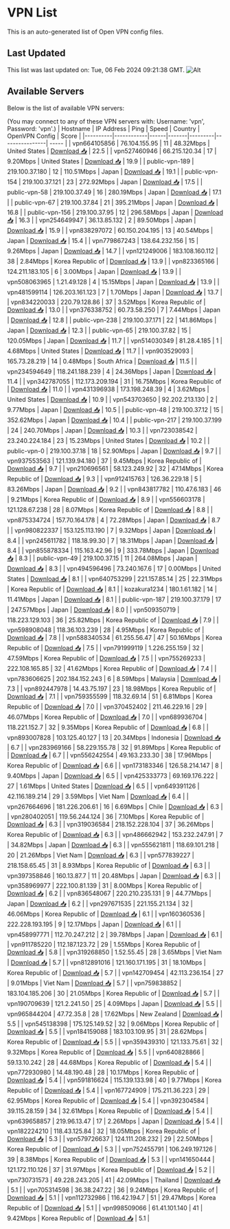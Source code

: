 # VPN List

This is an auto-generated list of Open VPN config files.

## Last Updated

This list was last updated on: Tue, 06 Feb 2024 09:21:38 GMT.
![Alt](https://repobeats.axiom.co/api/embed/186b98318ef1479477931607c1ad7d823f12451f.svg "Repobeats analytics image")

## Available Servers

Below is the list of available VPN servers:

(You may connect to any of these VPN servers with: Username: 'vpn', Password: 'vpn'.)
| Hostname | IP Address | Ping | Speed | Country | OpenVPN Config | Score |
|----------|------------|------|-------|---------|----------------| ----- |
| vpn664105856 | 76.104.155.95 | 11 | 48.32Mbps | United States | [Download 📥](./configs/server_0_US.ovpn) | 22.5 |
| vpn527460946 | 66.215.120.34 | 17 | 9.20Mbps | United States | [Download 📥](./configs/server_1_US.ovpn) | 19.9 |
| public-vpn-189 | 219.100.37.180 | 12 | 110.51Mbps | Japan | [Download 📥](./configs/server_2_JP.ovpn) | 19.1 |
| public-vpn-154 | 219.100.37.121 | 23 | 272.92Mbps | Japan | [Download 📥](./configs/server_3_JP.ovpn) | 17.5 |
| public-vpn-58 | 219.100.37.49 | 16 | 280.19Mbps | Japan | [Download 📥](./configs/server_4_JP.ovpn) | 17.1 |
| public-vpn-67 | 219.100.37.84 | 21 | 395.21Mbps | Japan | [Download 📥](./configs/server_5_JP.ovpn) | 16.8 |
| public-vpn-156 | 219.100.37.95 | 12 | 296.58Mbps | Japan | [Download 📥](./configs/server_6_JP.ovpn) | 16.3 |
| vpn254649947 | 36.13.85.132 | 2 | 89.50Mbps | Japan | [Download 📥](./configs/server_7_JP.ovpn) | 15.9 |
| vpn838297072 | 60.150.204.195 | 13 | 40.54Mbps | Japan | [Download 📥](./configs/server_8_JP.ovpn) | 15.4 |
| vpn779867243 | 138.64.232.156 | 15 | 9.26Mbps | Japan | [Download 📥](./configs/server_9_JP.ovpn) | 14.7 |
| vpn121249006 | 183.108.160.112 | 38 | 2.84Mbps | Korea Republic of | [Download 📥](./configs/server_10_KR.ovpn) | 13.9 |
| vpn823365166 | 124.211.183.105 | 6 | 3.00Mbps | Japan | [Download 📥](./configs/server_11_JP.ovpn) | 13.9 |
| vpn508063965 | 1.21.49.128 | 4 | 15.15Mbps | Japan | [Download 📥](./configs/server_12_JP.ovpn) | 13.9 |
| vpn481599114 | 126.203.161.123 | 7 | 1.70Mbps | Japan | [Download 📥](./configs/server_13_JP.ovpn) | 13.7 |
| vpn834220033 | 220.79.128.86 | 37 | 3.52Mbps | Korea Republic of | [Download 📥](./configs/server_14_KR.ovpn) | 13.0 |
| vpn376338752 | 60.73.58.250 | 7 | 7.44Mbps | Japan | [Download 📥](./configs/server_15_JP.ovpn) | 12.8 |
| public-vpn-238 | 219.100.37.171 | 22 | 141.86Mbps | Japan | [Download 📥](./configs/server_16_JP.ovpn) | 12.3 |
| public-vpn-65 | 219.100.37.82 | 15 | 120.05Mbps | Japan | [Download 📥](./configs/server_17_JP.ovpn) | 11.7 |
| vpn514030349 | 81.28.4.185 | 1 | 4.68Mbps | United States | [Download 📥](./configs/server_18_US.ovpn) | 11.7 |
| vpn903529093 | 165.73.28.219 | 14 | 0.48Mbps | South Africa | [Download 📥](./configs/server_19_ZA.ovpn) | 11.5 |
| vpn234594649 | 118.241.188.239 | 4 | 24.36Mbps | Japan | [Download 📥](./configs/server_20_JP.ovpn) | 11.4 |
| vpn342787055 | 112.173.209.194 | 31 | 16.75Mbps | Korea Republic of | [Download 📥](./configs/server_21_KR.ovpn) | 11.0 |
| vpn431396938 | 173.198.248.39 | 4 | 3.62Mbps | United States | [Download 📥](./configs/server_22_US.ovpn) | 10.9 |
| vpn543703650 | 92.202.213.130 | 2 | 9.77Mbps | Japan | [Download 📥](./configs/server_23_JP.ovpn) | 10.5 |
| public-vpn-48 | 219.100.37.12 | 15 | 352.62Mbps | Japan | [Download 📥](./configs/server_24_JP.ovpn) | 10.4 |
| public-vpn-217 | 219.100.37.199 | 24 | 240.70Mbps | Japan | [Download 📥](./configs/server_25_JP.ovpn) | 10.3 |
| vpn723038542 | 23.240.224.184 | 23 | 15.23Mbps | United States | [Download 📥](./configs/server_26_US.ovpn) | 10.2 |
| public-vpn-0 | 219.100.37.18 | 18 | 52.90Mbps | Japan | [Download 📥](./configs/server_27_JP.ovpn) | 9.7 |
| vpn937553563 | 121.139.94.180 | 37 | 9.45Mbps | Korea Republic of | [Download 📥](./configs/server_28_KR.ovpn) | 9.7 |
| vpn210696561 | 58.123.249.92 | 32 | 47.14Mbps | Korea Republic of | [Download 📥](./configs/server_29_KR.ovpn) | 9.3 |
| vpn912415763 | 126.36.229.18 | 5 | 83.26Mbps | Japan | [Download 📥](./configs/server_30_JP.ovpn) | 9.2 |
| vpn843817782 | 110.47.6.183 | 46 | 9.21Mbps | Korea Republic of | [Download 📥](./configs/server_31_KR.ovpn) | 8.9 |
| vpn556603178 | 121.128.67.238 | 28 | 8.07Mbps | Korea Republic of | [Download 📥](./configs/server_32_KR.ovpn) | 8.8 |
| vpn875334724 | 157.70.164.178 | 4 | 72.28Mbps | Japan | [Download 📥](./configs/server_33_JP.ovpn) | 8.7 |
| vpn980822337 | 153.125.113.190 | 7 | 9.32Mbps | Japan | [Download 📥](./configs/server_34_JP.ovpn) | 8.4 |
| vpn245611782 | 118.18.99.30 | 7 | 18.31Mbps | Japan | [Download 📥](./configs/server_35_JP.ovpn) | 8.4 |
| vpn855878334 | 115.163.42.96 | 9 | 333.78Mbps | Japan | [Download 📥](./configs/server_36_JP.ovpn) | 8.3 |
| public-vpn-49 | 219.100.37.15 | 11 | 264.08Mbps | Japan | [Download 📥](./configs/server_37_JP.ovpn) | 8.3 |
| vpn494596496 | 73.240.167.6 | 17 | 0.00Mbps | United States | [Download 📥](./configs/server_38_US.ovpn) | 8.1 |
| vpn640753299 | 221.157.85.14 | 25 | 22.31Mbps | Korea Republic of | [Download 📥](./configs/server_39_KR.ovpn) | 8.1 |
| kozakura1234 | 180.1.61.182 | 14 | 11.41Mbps | Japan | [Download 📥](./configs/server_40_JP.ovpn) | 8.1 |
| public-vpn-187 | 219.100.37.179 | 17 | 247.57Mbps | Japan | [Download 📥](./configs/server_41_JP.ovpn) | 8.0 |
| vpn509350719 | 118.223.129.103 | 36 | 25.82Mbps | Korea Republic of | [Download 📥](./configs/server_42_KR.ovpn) | 7.9 |
| vpn598908048 | 118.36.103.239 | 28 | 4.95Mbps | Korea Republic of | [Download 📥](./configs/server_43_KR.ovpn) | 7.8 |
| vpn588340534 | 61.255.56.47 | 47 | 50.16Mbps | Korea Republic of | [Download 📥](./configs/server_44_KR.ovpn) | 7.5 |
| vpn791999119 | 1.226.255.159 | 32 | 47.59Mbps | Korea Republic of | [Download 📥](./configs/server_45_KR.ovpn) | 7.5 |
| vpn755269233 | 222.108.165.85 | 32 | 41.62Mbps | Korea Republic of | [Download 📥](./configs/server_46_KR.ovpn) | 7.4 |
| vpn783606625 | 202.184.152.243 | 6 | 8.59Mbps | Malaysia | [Download 📥](./configs/server_47_MY.ovpn) | 7.3 |
| vpn892447978 | 14.43.75.197 | 23 | 18.98Mbps | Korea Republic of | [Download 📥](./configs/server_48_KR.ovpn) | 7.1 |
| vpn759355599 | 118.32.69.14 | 51 | 6.81Mbps | Korea Republic of | [Download 📥](./configs/server_49_KR.ovpn) | 7.0 |
| vpn370452402 | 211.46.229.16 | 29 | 46.07Mbps | Korea Republic of | [Download 📥](./configs/server_50_KR.ovpn) | 7.0 |
| vpn689936704 | 118.221.152.7 | 32 | 9.35Mbps | Korea Republic of | [Download 📥](./configs/server_51_KR.ovpn) | 6.8 |
| vpn893007828 | 103.125.40.127 | 13 | 20.34Mbps | Indonesia | [Download 📥](./configs/server_52_ID.ovpn) | 6.7 |
| vpn283969166 | 58.229.155.78 | 32 | 91.89Mbps | Korea Republic of | [Download 📥](./configs/server_53_KR.ovpn) | 6.7 |
| vpn556242554 | 49.163.233.30 | 38 | 17.96Mbps | Korea Republic of | [Download 📥](./configs/server_54_KR.ovpn) | 6.6 |
| vpn173183346 | 126.58.214.147 | 8 | 9.40Mbps | Japan | [Download 📥](./configs/server_55_JP.ovpn) | 6.5 |
| vpn425333773 | 69.169.176.222 | 27 | 1.61Mbps | United States | [Download 📥](./configs/server_56_US.ovpn) | 6.5 |
| vpn649391126 | 42.116.189.214 | 29 | 3.59Mbps | Viet Nam | [Download 📥](./configs/server_57_VN.ovpn) | 6.4 |
| vpn267664696 | 181.226.206.61 | 16 | 6.69Mbps | Chile | [Download 📥](./configs/server_58_CL.ovpn) | 6.3 |
| vpn280402051 | 119.56.244.124 | 36 | 7.10Mbps | Korea Republic of | [Download 📥](./configs/server_59_KR.ovpn) | 6.3 |
| vpn319036584 | 218.152.228.104 | 37 | 36.26Mbps | Korea Republic of | [Download 📥](./configs/server_60_KR.ovpn) | 6.3 |
| vpn486662942 | 153.232.247.91 | 7 | 34.82Mbps | Japan | [Download 📥](./configs/server_61_JP.ovpn) | 6.3 |
| vpn555621811 | 118.69.101.218 | 20 | 21.26Mbps | Viet Nam | [Download 📥](./configs/server_62_VN.ovpn) | 6.3 |
| vpn577839227 | 218.158.65.45 | 31 | 8.93Mbps | Korea Republic of | [Download 📥](./configs/server_63_KR.ovpn) | 6.3 |
| vpn397358846 | 160.13.87.7 | 11 | 20.48Mbps | Japan | [Download 📥](./configs/server_64_JP.ovpn) | 6.3 |
| vpn358969977 | 222.100.81.139 | 31 | 8.00Mbps | Korea Republic of | [Download 📥](./configs/server_65_KR.ovpn) | 6.2 |
| vpn836548067 | 220.210.235.131 | 9 | 44.77Mbps | Japan | [Download 📥](./configs/server_66_JP.ovpn) | 6.2 |
| vpn297671535 | 221.155.21.134 | 32 | 46.06Mbps | Korea Republic of | [Download 📥](./configs/server_67_KR.ovpn) | 6.1 |
| vpn160360536 | 222.228.193.195 | 9 | 12.17Mbps | Japan | [Download 📥](./configs/server_68_JP.ovpn) | 6.1 |
| vpn458997771 | 112.70.247.212 | 2 | 39.78Mbps | Japan | [Download 📥](./configs/server_69_JP.ovpn) | 6.1 |
| vpn911785220 | 112.187.123.72 | 29 | 1.55Mbps | Korea Republic of | [Download 📥](./configs/server_70_KR.ovpn) | 5.8 |
| vpn319268850 | 1.52.55.45 | 28 | 3.65Mbps | Viet Nam | [Download 📥](./configs/server_71_VN.ovpn) | 5.7 |
| vpn812891016 | 121.160.171.195 | 31 | 18.10Mbps | Korea Republic of | [Download 📥](./configs/server_72_KR.ovpn) | 5.7 |
| vpn142709454 | 42.113.236.154 | 27 | 9.01Mbps | Viet Nam | [Download 📥](./configs/server_73_VN.ovpn) | 5.7 |
| vpn759838852 | 183.104.185.206 | 30 | 21.05Mbps | Korea Republic of | [Download 📥](./configs/server_74_KR.ovpn) | 5.7 |
| vpn190709639 | 121.2.241.50 | 25 | 4.09Mbps | Japan | [Download 📥](./configs/server_75_JP.ovpn) | 5.5 |
| vpn965844204 | 47.72.35.8 | 28 | 17.62Mbps | New Zealand | [Download 📥](./configs/server_76_NZ.ovpn) | 5.5 |
| vpn545138398 | 175.125.149.52 | 32 | 9.06Mbps | Korea Republic of | [Download 📥](./configs/server_77_KR.ovpn) | 5.5 |
| vpn184159088 | 183.103.109.95 | 31 | 28.62Mbps | Korea Republic of | [Download 📥](./configs/server_78_KR.ovpn) | 5.5 |
| vpn359439310 | 121.133.75.61 | 32 | 9.32Mbps | Korea Republic of | [Download 📥](./configs/server_79_KR.ovpn) | 5.5 |
| vpn640828866 | 59.13.10.242 | 28 | 44.68Mbps | Korea Republic of | [Download 📥](./configs/server_80_KR.ovpn) | 5.4 |
| vpn772930980 | 14.48.190.48 | 28 | 10.17Mbps | Korea Republic of | [Download 📥](./configs/server_81_KR.ovpn) | 5.4 |
| vpn591816624 | 115.139.133.98 | 40 | 9.77Mbps | Korea Republic of | [Download 📥](./configs/server_82_KR.ovpn) | 5.4 |
| vpn167724909 | 175.211.36.223 | 29 | 62.95Mbps | Korea Republic of | [Download 📥](./configs/server_83_KR.ovpn) | 5.4 |
| vpn392304584 | 39.115.28.159 | 34 | 32.61Mbps | Korea Republic of | [Download 📥](./configs/server_84_KR.ovpn) | 5.4 |
| vpn639658857 | 219.96.13.47 | 17 | 2.26Mbps | Japan | [Download 📥](./configs/server_85_JP.ovpn) | 5.4 |
| vpn182224210 | 118.43.125.84 | 32 | 18.05Mbps | Korea Republic of | [Download 📥](./configs/server_86_KR.ovpn) | 5.3 |
| vpn579726637 | 124.111.208.232 | 29 | 22.50Mbps | Korea Republic of | [Download 📥](./configs/server_87_KR.ovpn) | 5.3 |
| vpn752455791 | 106.249.197.126 | 39 | 8.38Mbps | Korea Republic of | [Download 📥](./configs/server_88_KR.ovpn) | 5.3 |
| vpn141650444 | 121.172.110.126 | 37 | 31.97Mbps | Korea Republic of | [Download 📥](./configs/server_89_KR.ovpn) | 5.2 |
| vpn730731573 | 49.228.243.205 | 41 | 42.09Mbps | Thailand | [Download 📥](./configs/server_90_TH.ovpn) | 5.1 |
| vpn705314598 | 36.38.247.22 | 36 | 9.24Mbps | Korea Republic of | [Download 📥](./configs/server_91_KR.ovpn) | 5.1 |
| vpn112732986 | 116.42.194.7 | 51 | 29.47Mbps | Korea Republic of | [Download 📥](./configs/server_92_KR.ovpn) | 5.1 |
| vpn998509066 | 61.41.101.140 | 41 | 9.42Mbps | Korea Republic of | [Download 📥](./configs/server_93_KR.ovpn) | 5.1 |
